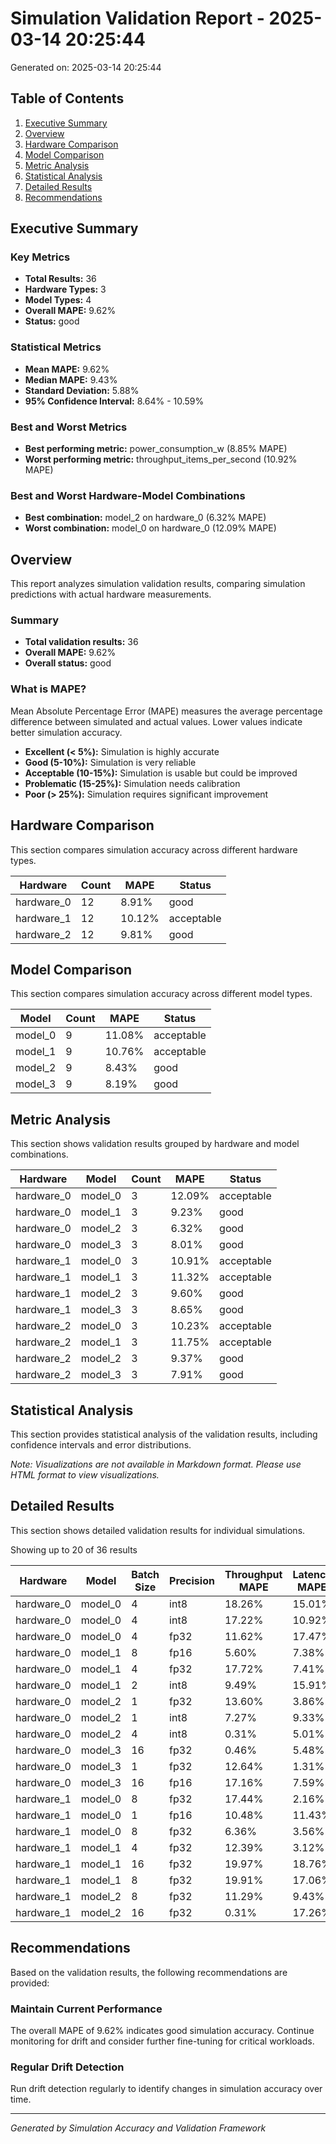 # Simulation Validation Report - 2025-03-14 20:25:44

Generated on: 2025-03-14 20:25:44

## Table of Contents

1. [Executive Summary](#executive-summary)
2. [Overview](#overview)
3. [Hardware Comparison](#hardware-comparison)
4. [Model Comparison](#model-comparison)
5. [Metric Analysis](#metric-analysis)
6. [Statistical Analysis](#statistical-analysis)
7. [Detailed Results](#detailed-results)
8. [Recommendations](#recommendations)

## Executive Summary

### Key Metrics

- **Total Results:** 36
- **Hardware Types:** 3
- **Model Types:** 4
- **Overall MAPE:** 9.62%
- **Status:** good

### Statistical Metrics

- **Mean MAPE:** 9.62%
- **Median MAPE:** 9.43%
- **Standard Deviation:** 5.88%
- **95% Confidence Interval:** 8.64% - 10.59%

### Best and Worst Metrics

- **Best performing metric:** power_consumption_w (8.85% MAPE)
- **Worst performing metric:** throughput_items_per_second (10.92% MAPE)

### Best and Worst Hardware-Model Combinations

- **Best combination:** model_2 on hardware_0 (6.32% MAPE)
- **Worst combination:** model_0 on hardware_0 (12.09% MAPE)

## Overview

This report analyzes simulation validation results, comparing simulation predictions with actual hardware measurements.

### Summary

- **Total validation results:** 36
- **Overall MAPE:** 9.62%
- **Overall status:** good

### What is MAPE?

Mean Absolute Percentage Error (MAPE) measures the average percentage difference between simulated and actual values. Lower values indicate better simulation accuracy.

- **Excellent (< 5%):** Simulation is highly accurate
- **Good (5-10%):** Simulation is very reliable
- **Acceptable (10-15%):** Simulation is usable but could be improved
- **Problematic (15-25%):** Simulation needs calibration
- **Poor (> 25%):** Simulation requires significant improvement

## Hardware Comparison

This section compares simulation accuracy across different hardware types.

| Hardware | Count | MAPE | Status |
| --- | --- | --- | --- |
| hardware_0 | 12 | 8.91% | good |
| hardware_1 | 12 | 10.12% | acceptable |
| hardware_2 | 12 | 9.81% | good |

## Model Comparison

This section compares simulation accuracy across different model types.

| Model | Count | MAPE | Status |
| --- | --- | --- | --- |
| model_0 | 9 | 11.08% | acceptable |
| model_1 | 9 | 10.76% | acceptable |
| model_2 | 9 | 8.43% | good |
| model_3 | 9 | 8.19% | good |

## Metric Analysis

This section shows validation results grouped by hardware and model combinations.

| Hardware | Model | Count | MAPE | Status |
| --- | --- | --- | --- | --- |
| hardware_0 | model_0 | 3 | 12.09% | acceptable |
| hardware_0 | model_1 | 3 | 9.23% | good |
| hardware_0 | model_2 | 3 | 6.32% | good |
| hardware_0 | model_3 | 3 | 8.01% | good |
| hardware_1 | model_0 | 3 | 10.91% | acceptable |
| hardware_1 | model_1 | 3 | 11.32% | acceptable |
| hardware_1 | model_2 | 3 | 9.60% | good |
| hardware_1 | model_3 | 3 | 8.65% | good |
| hardware_2 | model_0 | 3 | 10.23% | acceptable |
| hardware_2 | model_1 | 3 | 11.75% | acceptable |
| hardware_2 | model_2 | 3 | 9.37% | good |
| hardware_2 | model_3 | 3 | 7.91% | good |

## Statistical Analysis

This section provides statistical analysis of the validation results, including confidence intervals and error distributions.

_Note: Visualizations are not available in Markdown format. Please use HTML format to view visualizations._

## Detailed Results

This section shows detailed validation results for individual simulations.

Showing up to 20 of 36 results

| Hardware | Model | Batch Size | Precision | Throughput MAPE | Latency MAPE | Memory MAPE | Power MAPE |
| --- | --- | --- | --- | --- | --- | --- | --- |
| hardware_0 | model_0 | 4 | int8 | 18.26% | 15.01% | 16.85% | 5.15% |
| hardware_0 | model_0 | 4 | int8 | 17.22% | 10.92% | 14.21% | 4.79% |
| hardware_0 | model_0 | 4 | fp32 | 11.62% | 17.47% | 4.37% | 9.17% |
| hardware_0 | model_1 | 8 | fp16 | 5.60% | 7.38% | 11.04% | 18.72% |
| hardware_0 | model_1 | 4 | fp32 | 17.72% | 7.41% | 4.17% | 1.65% |
| hardware_0 | model_1 | 2 | int8 | 9.49% | 15.91% | 11.23% | 0.38% |
| hardware_0 | model_2 | 1 | fp32 | 13.60% | 3.86% | 3.84% | 9.94% |
| hardware_0 | model_2 | 1 | int8 | 7.27% | 9.33% | 15.54% | 1.85% |
| hardware_0 | model_2 | 4 | int8 | 0.31% | 5.01% | 0.31% | 5.04% |
| hardware_0 | model_3 | 16 | fp32 | 0.46% | 5.48% | 12.27% | 10.37% |
| hardware_0 | model_3 | 1 | fp32 | 12.64% | 1.31% | 6.39% | 13.39% |
| hardware_0 | model_3 | 16 | fp16 | 17.16% | 7.59% | 4.04% | 5.06% |
| hardware_1 | model_0 | 8 | fp32 | 17.44% | 2.16% | 19.71% | 17.65% |
| hardware_1 | model_0 | 1 | fp16 | 10.48% | 11.43% | 17.42% | 1.09% |
| hardware_1 | model_0 | 8 | fp32 | 6.36% | 3.56% | 17.83% | 5.85% |
| hardware_1 | model_1 | 4 | fp32 | 12.39% | 3.12% | 10.01% | 2.27% |
| hardware_1 | model_1 | 16 | fp32 | 19.97% | 18.76% | 13.95% | 0.57% |
| hardware_1 | model_1 | 8 | fp32 | 19.91% | 17.06% | 8.59% | 9.22% |
| hardware_1 | model_2 | 8 | fp32 | 11.29% | 9.43% | 7.46% | 0.93% |
| hardware_1 | model_2 | 16 | fp32 | 0.31% | 17.26% | 14.47% | 17.66% |

## Recommendations

Based on the validation results, the following recommendations are provided:

### Maintain Current Performance

The overall MAPE of 9.62% indicates good simulation accuracy. Continue monitoring for drift and consider further fine-tuning for critical workloads.

### Regular Drift Detection

Run drift detection regularly to identify changes in simulation accuracy over time.

---

*Generated by Simulation Accuracy and Validation Framework*